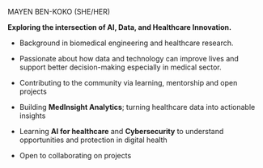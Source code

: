 MAYEN BEN-KOKO (SHE/HER) 

**Exploring the intersection of AI, Data, and Healthcare Innovation.**

- Background in biomedical engineering and healthcare research.

- Passionate about how data and technology can improve lives and support better decision-making especially in medical sector.

-  Contributing to the community via learning, mentorship and open projects

- Building **MedInsight Analytics**; turning healthcare data into actionable insights

- Learning **AI for healthcare** and **Cybersecurity** to understand opportunities and protection in digital health

- Open to collaborating on projects
